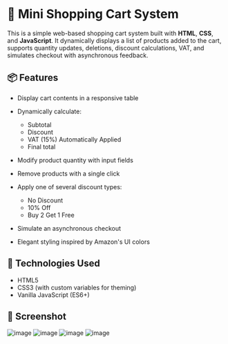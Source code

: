 # 🛒 Mini Shopping Cart System

This is a simple web-based shopping cart system built with **HTML**, **CSS**, and **JavaScript**. It dynamically displays a list of products added to the cart, supports quantity updates, deletions, discount calculations, VAT, and simulates checkout with asynchronous feedback.

## 📦 Features

- Display cart contents in a responsive table
- Dynamically calculate:

  - Subtotal
  - Discount
  - VAT (15%) Automatically Applied
  - Final total

- Modify product quantity with input fields
- Remove products with a single click
- Apply one of several discount types:

  - No Discount
  - 10% Off
  - Buy 2 Get 1 Free

- Simulate an asynchronous checkout
- Elegant styling inspired by Amazon's UI colors

## 🧹 Technologies Used

- HTML5
- CSS3 (with custom variables for theming)
- Vanilla JavaScript (ES6+)

## 📸 Screenshot

![image](https://github.com/user-attachments/assets/805c8c6d-6f48-4d49-9101-2b9593bac65d)
![image](https://github.com/user-attachments/assets/36c287cc-2167-42ab-a546-246ed09fbd77)
![image](https://github.com/user-attachments/assets/5ee1f725-9be8-4294-a770-af8543f37acf)
![image](https://github.com/user-attachments/assets/33ec38a1-bf05-43f3-bafb-528af6c3fe47)
